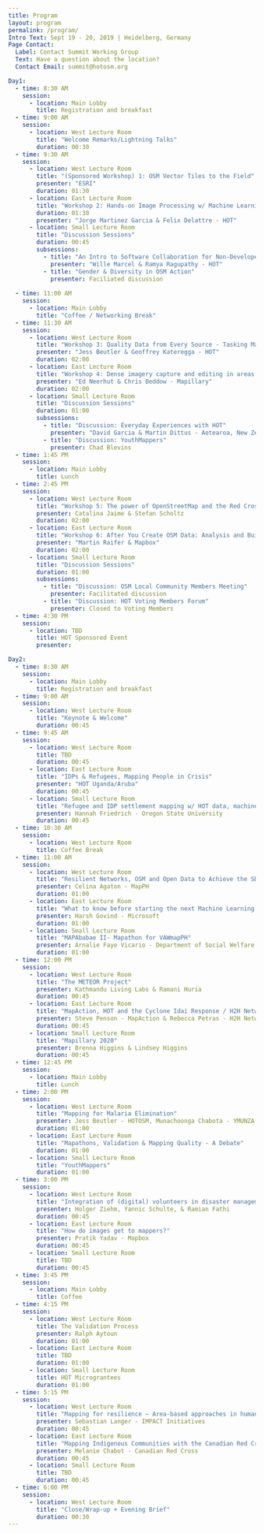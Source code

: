```yaml
---
title: Program
layout: program
permalink: /program/
Intro Text: Sept 19 - 20, 2019 | Heidelberg, Germany 
Page Contact:
  Label: Contact Summit Working Group
  Text: Have a question about the location?
  Contact Email: summit@hotosm.org

Day1:
  - time: 8:30 AM
    session:
      - location: Main Lobby
        title: Registration and breakfast
  - time: 9:00 AM
    session:
      - location: West Lecture Room
        title: "Welcome Remarks/Lightning Talks"
        duration: 00:30
  - time: 9:30 AM
    session:
      - location: West Lecture Room
        title: "(Sponsored Workshop) 1: OSM Vector Tiles to the Field"
        presenter: "ESRI"
        duration: 01:30
      - location: East Lecture Room
        title: "Workshop 2: Hands-on Image Processing w/ Machine Learning for Humanitarian Action (And Beyond)"
        duration: 01:30
        presenter: "Jorge Martinez Garcia & Felix Delattre - HOT"
      - location: Small Lecture Room
        title: "Discussion Sessions"
        duration: 00:45
        subsessions:
          - title: "An Intro to Software Collaboration for Non-Developers"
            presenter: "Wille Marcel & Ramya Ragupathy - HOT"
          - title: "Gender & Diversity in OSM Action"
            presenter: Faciliated discussion
          
  - time: 11:00 AM
    session:
      - location: Main Lobby
        title: "Coffee / Networking Break"
  - time: 11:30 AM
    session:
      - location: West Lecture Room
        title: "Workshop 3: Quality Data from Every Source - Tasking Manager & Mapathons"
        presenter: "Jess Beutler & Geoffrey Kateregga - HOT"
        duration: 02:00
      - location: East Lecture Room
        title: "Workshop 4: Dense imagery capture and editing in areas with limited infrastructure"
        presenter: "Ed Neerhut & Chris Beddow - Mapillary"
        duration: 02:00
      - location: Small Lecture Room
        title: "Discussion Sessions"
        duration: 01:00
        subsessions:
          - title: "Discussion: Everyday Experiences with HOT"
            presenter: "David Garcia & Martin Dittus - Aotearoa, New Zealand and UK"
          - title: "Discussion: YouthMappers"
            presenter: Chad Blevins
  - time: 1:45 PM
    session:
      - location: Main Lobby
        title: Lunch 
  - time: 2:45 PM
    session:
      - location: West Lecture Room
        title: "Workshop 5: The power of OpenStreetMap and the Red Cross and Red Crescent Movement to antizipate disasters"
        presenter: Catalina Jaime & Stefan Scholtz
        duration: 02:00
      - location: East Lecture Room
        title: "Workshop 6: After You Create OSM Data: Analysis and Building with Services"
        presenter: "Martin Raifer & Mapbox"
        duration: 02:00
      - location: Small Lecture Room
        title: "Discussion Sessions"
        duration: 01:00
        subsessions:
          - title: "Discussion: OSM Local Community Members Meeting"
            presenter: Facilitated discussion
          - title: "Discussion: HOT Voting Members Forum"
            presenter: Closed to Voting Members
  - time: 4:30 PM
    session:
      - location: TBD
        title: HOT Sponsored Event
        presenter:

Day2:
  - time: 8:30 AM
    session:
      - location: Main Lobby
        title: Registration and breakfast
  - time: 9:00 AM
    session:
      - location: West Lecture Room
        title: "Keynote & Welcome"
        duration: 00:45
  - time: 9:45 AM
    session:
      - location: West Lecture Room
        title: TBD
        duration: 00:45
      - location: East Lecture Room
        title: "IDPs & Refugees, Mapping People in Crisis"
        presenter: "HOT Uganda/Aruba"
        duration: 00:45
      - location: Small Lecture Room
        title: "Refugee and IDP settlement mapping w/ HOT data, machine learning, and crowd-sourcing"
        presenter: Hannah Friedrich - Oregon State University
        duration: 00:45
  - time: 10:30 AM
    session:
      - location: West Lecture Room
        title: Coffee Break
  - time: 11:00 AM
    session:
      - location: West Lecture Room
        title: "Resilient Networks, OSM and Open Data to Achieve the SDGs"
        presenter: Celina Agaton - MapPH
        duration: 01:00
      - location: East Lecture Room
        title: "What to know before starting the next Machine Learning project?"
        presenter: Harsh Govind - Microsoft
        duration: 01:00
      - location: Small Lecture Room
        title: "MAPAbabae II- Mapathon for VAWmapPH"
        presenter: Arnalie Faye Vicario - Department of Social Welfare and Development (DSWD)
        duration: 01:00
  - time: 12:00 PM
    session:
      - location: West Lecture Room
        title: "The METEOR Project"
        presenter: Kathmandu Living Labs & Ramani Huria
        duration: 00:45
      - location: East Lecture Room
        title: "MapAction, HOT and the Cyclone Idai Response / H2H Networks"
        presenter: Steve Penson - MapAction & Rebecca Petras - H2H Network
        duration: 00:45
      - location: Small Lecture Room
        title: "Mapillary 2020"
        presenter: Brenna Higgins & Lindsey Higgins
        duration: 00:45
  - time: 12:45 PM
    session:
      - location: Main Lobby
        title: Lunch
  - time: 2:00 PM
    session:
      - location: West Lecture Room
        title: "Mapping for Malaria Elimination"
        presenter: Jess Beutler - HOTOSM, Munachoonga Chabota - YMUNZA , & Yusuf Suleiman - Catholic Relief Services
        duration: 01:00
      - location: East Lecture Room
        title: "Mapathons, Validation & Mapping Quality - A Debate"
        duration: 01:00
      - location: Small Lecture Room
        title: "YouthMappers"
        duration: 01:00
  - time: 3:00 PM
    session:
      - location: West Lecture Room
        title: "Integration of (digital) volunteers in disaster management "
        presenter: Holger Ziehm, Yannic Schulte, & Ramian Fathi
        duration: 00:45
      - location: East Lecture Room
        title: "How do images get to mappers?"
        presenter: Pratik Yadav - Mapbox
        duration: 00:45
      - location: Small Lecture Room
        title: TBD
        duration: 00:45
  - time: 3:45 PM
    session:
      - location: Main Lobby
        title: Coffee
  - time: 4:15 PM
    session:
      - location: West Lecture Room
        title: The Validation Process
        presenter: Ralph Aytoun
        duration: 01:00
      - location: East Lecture Room
        title: TBD
        duration: 01:00
      - location: Small Lecture Room
        title: HOT Micrograntees
        duration: 01:00
  - time: 5:15 PM
    session:
      - location: West Lecture Room
        title: "Mapping for resilience – Area-based approaches in humanitarian contexts"
        presenter: Sebastian Langer - IMPACT Initiatives
        duration: 00:45
      - location: East Lecture Room
        title: "Mapping Indigenous Communities with the Canadian Red Cross Missing Maps Pilot"
        presenter: Melanie Chabot - Canadian Red Cross
        duration: 00:45
      - location: Small Lecture Room
        title: TBD
        duration: 00:45
  - time: 6:00 PM
    session:
      - location: West Lecture Room
        title: "Close/Wrap-up + Evening Brief"
        duration: 00:30
---
```

